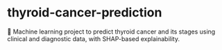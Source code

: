 # thyroid-cancer-prediction
🧠 Machine learning project to predict thyroid cancer and its stages using clinical and diagnostic data, with SHAP-based explainability.
